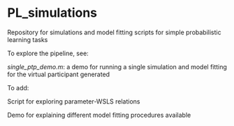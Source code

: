# PL_simulations

Repository for simulations and model fitting scripts for simple probabilistic learning tasks

To explore the pipeline, see:

*single_ptp_demo.m*: a demo for running a single simulation and model fitting for the virtual participant generated



To add:

Script for exploring parameter-WSLS relations

Demo for explaining different model fitting procedures available
